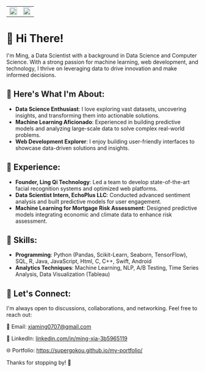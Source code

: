 <table>
  <tr>
    <td><img src="https://github-readme-stats.vercel.app/api?username=SuperGokou&show_icons=true&card_width=500" width="100%"></td>
    <td><img src="https://github-readme-stats.vercel.app/api/top-langs/?username=SuperGokou&layout=compact&card_width=500" width="120%"></td>
  </tr>
</table>

# 👋 Hi There!
I'm Ming, a Data Scientist with a background in Data Science and Computer Science. With a strong passion for machine learning, web development, and technology, I thrive on leveraging data to drive innovation and make informed decisions.

## 🚀 Here's What I'm About:

- **Data Science Enthusiast**: I love exploring vast datasets, uncovering insights, and transforming them into actionable solutions.
- **Machine Learning Aficionado**: Experienced in building predictive models and analyzing large-scale data to solve complex real-world problems.
- **Web Development Explorer**: I enjoy building user-friendly interfaces to showcase data-driven solutions and insights.

## 💼 Experience:
- **Founder, Ling Qi Technology**: Led a team to develop state-of-the-art facial recognition systems and optimized web platforms.
- **Data Scientist Intern, EchoPlus LLC**: Conducted advanced sentiment analysis and built predictive models for user engagement.
- **Machine Learning for Mortgage Risk Assessment**: Designed predictive models integrating economic and climate data to enhance risk assessment.

## 🔧 Skills:
- **Programming**: Python (Pandas, Scikit-Learn, Seaborn, TensorFlow), SQL, R, Java, JavaScript, Html, C, C++, Swift, Android
- **Analytics Techniques**: Machine Learning, NLP, A/B Testing, Time Series Analysis, Data Visualization (Tableau)

## 💬 Let's Connect:

I'm always open to discussions, collaborations, and networking. Feel free to reach out:

📧 Email: xiaming0707@gmail.com 

💼 LinkedIn: [linkedin.com/in/ming-xia-3b5965119](https://www.linkedin.com/in/ming-xia-3b5965119/)  

🌐 Portfolio:  https://supergokou.github.io/my-portfolio/

Thanks for stopping by! 🚀
